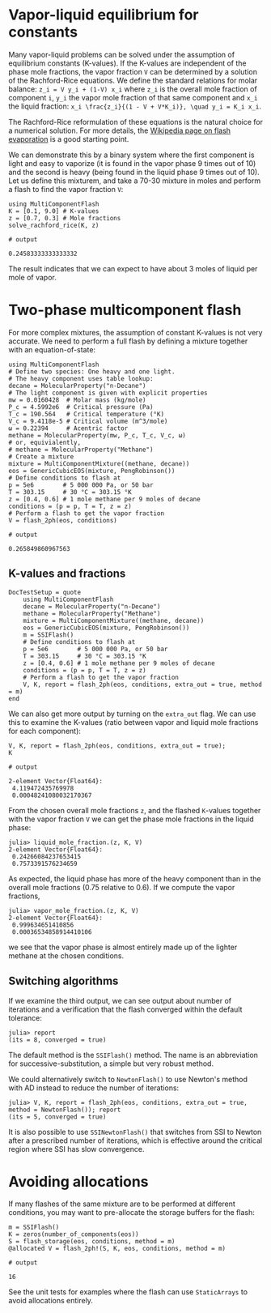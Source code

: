 # Vapor-liquid equilibrium for constants
Many vapor-liquid problems can be solved under the assumption of equilibrium constants (K-values). If the K-values are independent of the phase mole fractions, the vapor fraction ``V`` can be determined by a solution of the Rachford-Rice equations. We define the standard relations for molar balance:
`` z_i = V y_i + (1-V) x_i ``
where `` z_i `` is the overall mole fraction of component ``i``, ``y_i`` the vapor mole fraction of that same component and ``x_i`` the liquid fraction:
``x_i \frac{z_i}{(1 - V + V*K_i)}, \quad y_i = K_i x_i``.

The Rachford-Rice reformulation of these equations is the natural choice for a numerical solution. For more details, the [Wikipedia page on flash evaporation](https://en.wikipedia.org/wiki/Flash_evaporation) is a good starting point.

We can demonstrate this by a binary system where the first component is light and easy to vaporize (it is found in the vapor phase 9 times out of 10) and the second is heavy (being found in the liquid phase 9 times out of 10). Let us define this mixturem, and take a 70-30 mixture in moles and perform a flash to find the vapor fraction ``V``:
```jldoctest
using MultiComponentFlash
K = [0.1, 9.0] # K-values
z = [0.7, 0.3] # Mole fractions
solve_rachford_rice(K, z)

# output

0.24583333333333332
```
The result indicates that we can expect to have about 3 moles of liquid per mole of vapor.

# Two-phase multicomponent flash
For more complex mixtures, the assumption of constant K-values is not very accurate. We need to perform a full flash by defining a mixture together with an equation-of-state:
```jldoctest
using MultiComponentFlash
# Define two species: One heavy and one light.
# The heavy component uses table lookup:
decane = MolecularProperty("n-Decane")
# The light component is given with explicit properties
mw = 0.0160428  # Molar mass (kg/mole)
P_c = 4.5992e6  # Critical pressure (Pa)
T_c = 190.564   # Critical temperature (°K)
V_c = 9.4118e-5 # Critical volume (m^3/mole)
ω = 0.22394     # Acentric factor
methane = MolecularProperty(mw, P_c, T_c, V_c, ω)
# or, equivialently,
# methane = MolecularProperty("Methane")
# Create a mixture
mixture = MultiComponentMixture((methane, decane))
eos = GenericCubicEOS(mixture, PengRobinson())
# Define conditions to flash at
p = 5e6        # 5 000 000 Pa, or 50 bar
T = 303.15     # 30 °C = 303.15 °K
z = [0.4, 0.6] # 1 mole methane per 9 moles of decane
conditions = (p = p, T = T, z = z)
# Perform a flash to get the vapor fraction
V = flash_2ph(eos, conditions)

# output

0.265849860967563
```

## K-values and fractions
```@meta
DocTestSetup = quote
    using MultiComponentFlash
    decane = MolecularProperty("n-Decane")
    methane = MolecularProperty("Methane")
    mixture = MultiComponentMixture((methane, decane))
    eos = GenericCubicEOS(mixture, PengRobinson())
    m = SSIFlash()
    # Define conditions to flash at
    p = 5e6        # 5 000 000 Pa, or 50 bar
    T = 303.15     # 30 °C = 303.15 °K
    z = [0.4, 0.6] # 1 mole methane per 9 moles of decane
    conditions = (p = p, T = T, z = z)
    # Perform a flash to get the vapor fraction
    V, K, report = flash_2ph(eos, conditions, extra_out = true, method = m)
end
```
We can also get more output by turning on the `extra_out` flag. We can use this to examine the K-values (ratio between vapor and liquid mole fractions for each component):
```jldoctest
V, K, report = flash_2ph(eos, conditions, extra_out = true);
K

# output

2-element Vector{Float64}:
 4.119472435769978
 0.00048241080032170367
```
From the chosen overall mole fractions `z`, and the flashed `K`-values together with the vapor fraction `V` we can get the phase mole fractions in the liquid phase:
```jldoctest
julia> liquid_mole_fraction.(z, K, V)
2-element Vector{Float64}:
 0.24266084237653415
 0.7573391576234659
```
As expected, the liquid phase has more of the heavy component than in the overall mole fractions (0.75 relative to 0.6). If we compute the vapor fractions,
```jldoctest
julia> vapor_mole_fraction.(z, K, V)
2-element Vector{Float64}:
 0.999634651410856
 0.00036534858914410106
```
we see that the vapor phase is almost entirely made up of the lighter methane at the chosen conditions.

## Switching algorithms
If we examine the third output, we can see output about number of iterations and a verification that the flash converged within the default tolerance:
```jldoctest
julia> report
(its = 8, converged = true)
```
The default method is the `SSIFlash()` method. The name is an abbreviation for successive-substitution, a simple but very robust method.

We could alternatively switch to `NewtonFlash()` to use Newton's method with AD instead to reduce the number of iterations:
```jldoctest
julia> V, K, report = flash_2ph(eos, conditions, extra_out = true, method = NewtonFlash()); report
(its = 5, converged = true)
```
It is also possible to use `SSINewtonFlash()` that switches from SSI to Newton after a prescribed number of iterations, which is effective around the critical region where SSI has slow convergence.

# Avoiding allocations
If many flashes of the same mixture are to be performed at different conditions, you may want to pre-allocate the storage buffers for the flash:
```jldoctest
m = SSIFlash()
K = zeros(number_of_components(eos))
S = flash_storage(eos, conditions, method = m)
@allocated V = flash_2ph!(S, K, eos, conditions, method = m)

# output

16
```
See the unit tests for examples where the flash can use `StaticArrays` to avoid allocations entirely.